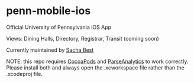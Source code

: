 penn-mobile-ios
===============
Official University of Pennsylvania iOS App

Views: Dining Halls, Directory, Registrar, Transit (coming soon)

Currently maintained by [Sacha Best](https://github.com/sachabest)

NOTE: this repo requires [CocoaPods](http://cocoapods.org/) and [ParseAnalytics](http://parse.com) to work correctly. Please install both and always open the .xcworkspace file rather than the .xcodeproj file. 

